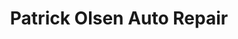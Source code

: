 ---
title: "Patrick Olsen Auto Repair"
url: /eugene/patrick-olsen-auto-repair/
shop: Autowerkstatt
---